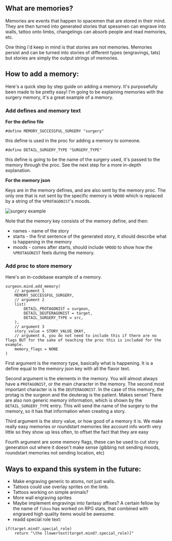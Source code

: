 ## What are memories?
Memories are events that happen to spacemen that are stored in their mind. They are then turned into generated stories that spessmen can engrave into walls, tattoo onto limbs, changelings can absorb people and read memories, etc.

One thing i'd keep in mind is that stories are not memories. Memories persist and can be turned into stories of different types (engravings, tats) but stories are simply the output strings of memories.

## How to add a memory:
Here's a quick step by step guide on adding a memory. It's purposefully been made to be pretty easy! I'm going to be explaining memories with the surgery memory, it's a great example of a memory.

### Add defines and memory text

**For the define file**

`#define MEMORY_SUCCESSFUL_SURGERY "surgery"`

this define is used in the proc for adding a memory to someone.

`#define DETAIL_SURGERY_TYPE "SURGERY_TYPE"`

this define is going to be the name of the surgery used, it's passed to the memory through the proc. See the next step for a more in-depth explanation.

**For the memory json**

Keys are in the memory defines, and are also sent by the memory proc. The only one that is not sent by the specific memory is `%MOOD` which is replaced by a string of the `%PROTAGONIST`'s moods.

![surgery example](https://cdn.discordapp.com/attachments/590280000977240105/878375963434569758/unknown.png)

Note that the memory key consists of the memory define, and then:
* names - name of the story
* starts - the first sentence of the generated story, it should describe what is happening in the memory
* moods - comes after starts, should include `%MOOD` to show how the `%PROTAGONIST` feels during the memory.


### Add proc to store memory
Here's an in-codebase example of a memory.

```dm
surgeon.mind.add_memory(
	// argument 1
	MEMORY_SUCCESSFUL_SURGERY,
	// argument 2
	list(
		DETAIL_PROTAGONIST = surgeon,
		DETAIL_DEUTERAGONIST = target,
		DETAIL_SURGERY_TYPE = src,
	),
	// argument 3
	story_value = STORY_VALUE_OKAY,
	// argument 4, you do not need to include this if there are no flags BUT for the sake of teaching the proc this is included for the example.
	memory_flags = NONE
)
```

First argument is the memory type, basically what is happening. It is a define equal to the memory json key with all the flavor text.

Second argument is the elements in the memory. You will almost always have a `PROTAGONIST`, or the main character in the memory. The second most important character is is the `DEUTERAGONIST`. In the case of this memory, the protag is the surgeon and the deuterag is the patient. Makes sense! There are also non generic memory information, which is shown by the `DETAIL_SURGERY_TYPE` entry. This will send the name of the surgery to the memory, so it has that information when creating a story.

Third argument is the story value, or how good of a memory it is. We make really easy memories or roundstart memories like account info worth very little so they show up less often, to offset the fact that they are easy

Fourth argument are some memory flags, these can be used to cut story generation out where it doesn't make sense (gibbing not sending moods, roundstart memories not sending location, etc)

## Ways to expand this system in the future:
* Make engraving generic to atoms, not just walls.
* Tattoos could use overlay sprites on the limb.
* Tattoos working on simple animals?
* More wall engraving sprites
* Maybe implement engravings into fantasy affixes? A certain fellow by the name of `fikou` has worked on RPG stats, that combined with engraved high quality items would be awesome.
* readd special role text:
```dm
if(target.mind?.special_role)
	return "\the [lowertext(target.mind?.special_role)]"
```

